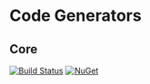 # Code Generators

## Core
[![Build Status](https://dev.azure.com/nevillenazerane/publishes/_apis/build/status%2Fcode%20generators%2FCore?branchName=master)](https://dev.azure.com/nevillenazerane/publishes/_build/latest?definitionId=84&branchName=master)
[![NuGet](https://img.shields.io/nuget/v/CodeGeneratorHelpers.Core.svg)](https://www.nuget.org/packages/CodeGeneratorHelpers.Core/)

